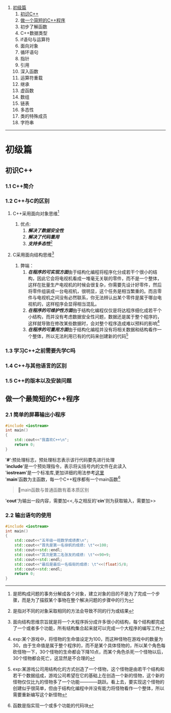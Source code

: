 1. [初级篇](#初级篇)  
    1. [初识C++](#初识c)
    2. [做一个简短的C++程序](#做一个最简短的c程序)
    3. 初步了解函数
    4. C++数据类型
    5. if语句与运算符
    6. 面向对象
    7. 循环语句
    8. 指针
    9.  引用
    10. 深入函数
    11. 运算符重载
    12. 继承
    13. 虚函数
    14. 数组
    15. 链表
    16. 多态性
    17. 类的特殊成员
    18. 字符串
---
# 初级篇  
## 初识C++
### 1.1 C++简介
### 1.2 C++与C的区别  

1. C++采用面向对象思维[^1]
   1. 优点:
      1. ***解决了数据安全性***
      2. ***解决了代码重用***
      3. ***支持多态性***[^5]

2. C采用面向结构思维[^2]
    1. 弊端：
        1. ***在程序的可实现方面***由于结构化编程将程序化分成若干个很小的结构，因此它会将电视机看成一堆毫无关联的零件，而不是一个整体，这样在批量生产电视机的时候会很复杂，你需要先设计好零件，然后将零件组装成一台电视机，很明显，这个任务是相当繁重的。而且零件与电视机之间没有必然联系，你无法辨认出某个零件是属于哪台电视机的，这样程序会显得相当混乱。
        2. ***在程序的可维护性方面***由于结构化编程仅仅是将达程序细化成若干个小结构，而并没有考虑数据安全性问题，数据还是属于整个程序的，这样就导致在修改某些数据时，会对整个程序造成难以预料的影响[^3]
        3. ***在程序的可重用方面***由于结构化编程并没有将相关数据和结构看作一个整体，所以无法利用已有的代码来创建新的代码[^4]

### 1.3 学习C++之前需要先学C吗
### 1.4 C++与其他语言的区别
### 1.5 C++的版本以及安装问题

## 做一个最简短的C++程序
### 2.1 简单的屏幕输出小程序
```C++
#include <iostream>
int main()
{
    std::cout<<"我喜欢C++\n";
    return 0;
}
```
'**#**':预处理标志，预处理标志表示该行代码要先进行处理  
'**include**'是一个预处理指令，表示将尖括号内的文件在此读入  
'**iostream**'是一个标准库,更加详细的用法参考[这里](../../../C++_Example/2_1_simpleProgram_chatGPT.cpp)  
'**main**'函数为主函数，每一个C++程序都有一个main函数[^6]  
> :rotating_light:main函数与普通函数有着本质区别
  
'**cout**'为输出一段内容，需要加<<,与之相反的'**cin**'则为获取输入，需要加>>  
### 2.2 输出语句的使用
```C++
#include <iostream>
int main()
{
    std::cout<<"五年级一班数学成绩表\n";
    std::cout<<"首先是第一名徐帆的成绩: \t"<<100;
    std::cout<<std::endl;
    std::cout<<"其次是第二名张友的成绩: \t"<<90+9;
    std::cout<<std::endl;
    std::cout<<"最后是最后一名临街的成绩: \t"<<(float)5/8;
    std::cout<<std::endl;
    return 0;
}
```








[^1]:是把构成问题的事务分解成各个对象，建立对象的目的不是为了完成一个步骤，而是为了描叙某个事物在整个解决问题的步骤中的行为
[^2]:面向结构思维宗旨就是将一个大程序拆分成许多很小的结构，每个结构都完成了一个或者多个功能，所有结构集合起来就可以完成一个大程序的编写工作
[^3]:exp:某个游戏中，将怪物的生命值设定为100，而这种怪物在游戏中的数量为30，由于生命值是属于整个程序的，而不是某个具体怪物的，所以某个角色每砍怪物一下，30个怪物的生命都会下降10点，而某个角色杀死一个怪物以后，30个怪物都会死亡，这显然是不合理的
[^4]:exp:某游戏公司用结构化的方式创造了一个怪物，这个怪物是由若干个结构和若干个数据组成，游戏公司希望在它的基础上在创造一个新的怪物，这个新的怪物仅仅比九的怪物多了一个功能————跳跃。看上去，要实现这个怪物的创建似乎很简单，但由于结构化编程中并没有能力将怪物看作一个整体，所以需要重新编写这个新怪物
[^5]:是指对不同的对象采取相同的方法会导致不同的行为或结果
[^6]:函数是指实现一个或多个功能的代码块